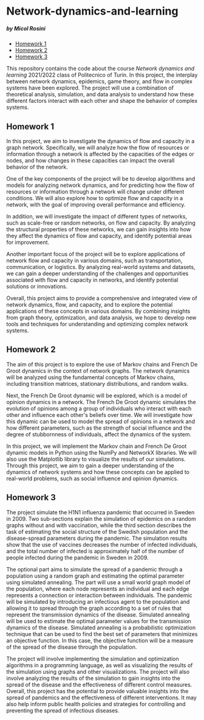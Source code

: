 # Network-dynamics-and-learning
##### by Micol Rosini

- [Homework 1](#homework-1)
- [Homework 2](#homework-2)
- [Homework 3](#homework-3)

This repository contains the code about the course *Network dynamics and learning* 2021/2022 class of Politecnico of Turin.
In this project, the interplay between network dynamics, epidemics, game theory, and flow in complex systems have been explored. The project will use a combination of theoretical analysis, simulation, and data analysis to understand how these different factors interact with each other and shape the behavior of complex systems.




## Homework 1

In this project, we aim to investigate the dynamics of flow and capacity in a graph network. Specifically, we will analyze how the flow of resources or information through a network is affected by the capacities of the edges or nodes, and how changes in these capacities can impact the overall behavior of the network.

One of the key components of the project will be to develop algorithms and models for analyzing network dynamics, and for predicting how the flow of resources or information through a network will change under different conditions. We will also explore how to optimize flow and capacity in a network, with the goal of improving overall performance and efficiency.

In addition, we will investigate the impact of different types of networks, such as scale-free or random networks, on flow and capacity. By analyzing the structural properties of these networks, we can gain insights into how they affect the dynamics of flow and capacity, and identify potential areas for improvement.

Another important focus of the project will be to explore applications of network flow and capacity in various domains, such as transportation, communication, or logistics. By analyzing real-world systems and datasets, we can gain a deeper understanding of the challenges and opportunities associated with flow and capacity in networks, and identify potential solutions or innovations.

Overall, this project aims to provide a comprehensive and integrated view of network dynamics, flow, and capacity, and to explore the potential applications of these concepts in various domains. By combining insights from graph theory, optimization, and data analysis, we hope to develop new tools and techniques for understanding and optimizing complex network systems.





## Homework 2

The aim of this project is to explore the use of Markov chains and French De Groot dynamics in the context of network graphs. The network dynamics will be analyzed using the fundamental concepts of Markov chains, including transition matrices, stationary distributions, and random walks.

Next, the French De Groot dynamic will be explored, which is a model of opinion dynamics in a network. The French De Groot dynamic simulates the evolution of opinions among a group of individuals who interact with each other and influence each other's beliefs over time. We will investigate how this dynamic can be used to model the spread of opinions in a network and how different parameters, such as the strength of social influence and the degree of stubbornness of individuals, affect the dynamics of the system.

In this project, we will implement the Markov chain and French De Groot dynamic models in Python using the NumPy and NetworkX libraries. We will also use the Matplotlib library to visualize the results of our simulations. Through this project, we aim to gain a deeper understanding of the dynamics of network systems and how these concepts can be applied to real-world problems, such as social influence and opinion dynamics.

## Homework 3

The project simulate the H1N1 influenza pandemic that occurred in Sweden in 2009. Two sub-sections explain the simulation of epidemics on a random graphs without and with vaccination, while the third section describes the task of estimating the social structure of the Swedish population and the disease-spread parameters during the pandemic. The simulation results show that the use of vaccines decreases the number of infected individuals, and the total number of infected is approximately half of the number of people infected during the pandemic in Sweden in 2009. 

The optional part aims to simulate the spread of a pandemic through a population using a random graph and estimating the optimal parameter using simulated annealing.
The part will use a small world graph model of the population, where each node represents an individual and each edge represents a connection or interaction between individuals. The pandemic will be simulated by introducing an infectious agent to the population and allowing it to spread through the graph according to a set of rules that represent the transmission dynamics of the disease.
Simulated annealing will be used to estimate the optimal parameter values for the transmission dynamics of the disease. Simulated annealing is a probabilistic optimization technique that can be used to find the best set of parameters that minimizes an objective function. In this case, the objective function will be a measure of the spread of the disease through the population.

The project will involve implementing the simulation and optimization algorithms in a programming language, as well as visualizing the results of the simulation using graphs and other visualizations. The project will also involve analyzing the results of the simulation to gain insights into the spread of the disease and the effectiveness of different control measures.
Overall, this project has the potential to provide valuable insights into the spread of pandemics and the effectiveness of different interventions. It may also help inform public health policies and strategies for controlling and preventing the spread of infectious diseases.







